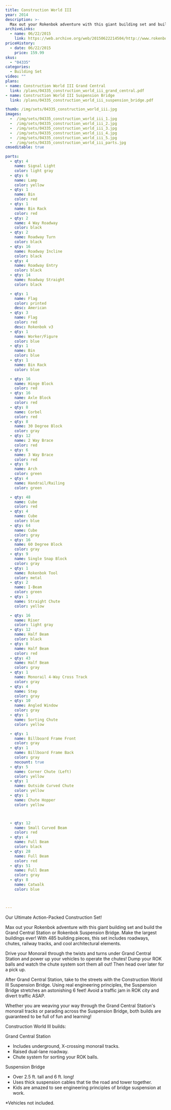 ```yaml
---
title: Construction World III
year: 2014
description: >-
  Max out your Rokenbok adventure with this giant building set and build the Grand Central Station or Rokenbok Suspension Bridge. Make the largest buildings ever! With 485 building pieces, this set includes roadways, chutes, railway tracks, and cool architectural elements.
archiveLinks:
  - name: 06/22/2015
    link: https://web.archive.org/web/20150622214504/http://www.rokenbok.com/shop/construction/construction-world-iii
priceHistory:
  - date: 06/22/2015
    price: 159.99
skus:
  - "04335"
categories:
  - Building Set
video: ""
plans:
- name: Construction World III Grand Central
  link: /plans/04335_construction_world_iii_grand_central.pdf
- name: Construction World III Suspension Bridge
  link: /plans/04335_construction_world_iii_suspension_bridge.pdf

thumb: /img/sets/04335_construction_world_iii.jpg
images:
  -  /img/sets/04335_construction_world_iii_1.jpg
  -  /img/sets/04335_construction_world_iii_2.jpg
  -  /img/sets/04335_construction_world_iii_3.jpg
  -  /img/sets/04335_construction_world_iii_4.jpg
  -  /img/sets/04335_construction_world_iii_5.jpg
  -  /img/sets/04335_construction_world_iii_parts.jpg
cmseditable: true

parts:
  - qty: 4
    name: Signal Light
    color: light gray
  - qty: 6
    name: Lamp
    color: yellow
  - qty: 1
    name: Bin
    color: red
  - qty: 1
    name: Bin Rack
    color: red
  - qty: 2
    name: 4 Way Roadway
    color: black
  - qty: 2
    name: Roadway Turn
    color: black
  - qty: 16
    name: Roadway Incline
    color: black
  - qty: 4
    name: Roadway Entry
    color: black
  - qty: 14
    name: Roadway Straight
    color: black

  - qty: 1
    name: Flag
    color: printed
    desc: American
  - qty: 3
    name: Flag
    color: red
    desc: Rokenbok v3
  - qty: 1
    name: Worker/Figure
    color: blue
  - qty: 1
    name: Bin
    color: blue
  - qty: 1
    name: Bin Rack
    color: blue

  - qty: 16
    name: Hinge Block
    color: red
  - qty: 16
    name: Axle Block
    color: red
  - qty: 8
    name: Corbel
    color: red
  - qty: 8
    name: 30 Degree Block
    color: gray
  - qty: 12
    name: 2 Way Brace
    color: red
  - qty: 6
    name: 3 Way Brace
    color: red
  - qty: 9
    name: Arch
    color: green
  - qty: 4
    name: Handrail/Railing
    color: green

  - qty: 48
    name: Cube
    color: red
  - qty: 4
    name: Cube
    color: blue
  - qty: 64
    name: Cube
    color: gray
  - qty: 16
    name: 60 Degree Block
    color: gray
  - qty: 9
    name: Single Snap Block
    color: gray
  - qty: 1
    name: Rokenbok Tool
    color: metal
  - qty: 2
    name: I-Beam
    color: green
  - qty: 1
    name: Straight Chute
    color: yellow

  - qty: 16
    name: Riser
    color: light gray
  - qty: 12
    name: Half Beam
    color: black
  - qty: 8
    name: Half Beam
    color: red
  - qty: 43
    name: Half Beam
    color: gray
  - qty: 1
    name: Monorail 4-Way Cross Track
    color: gray
  - qty: 4
    name: Step
    color: gray
  - qty: 10
    name: Angled Window
    color: gray
  - qty: 1
    name: Sorting Chute
    color: yellow

  - qty: 1
    name: Billboard Frame Front
    color: gray
  - qty: 1
    name: Billboard Frame Back
    color: gray
    nocount: true
  - qty: 5
    name: Corner Chute (Left)
    color: yellow
  - qty: 1
    name: Outside Curved Chute
    color: yellow
  - qty: 1
    name: Chute Hopper
    color: yellow



  - qty: 12
    name: Small Curved Beam
    color: red
  - qty: 4
    name: Full Beam
    color: black
  - qty: 28
    name: Full Beam
    color: red
  - qty: 51
    name: Full Beam
    color: gray
  - qty: 8
    name: Catwalk
    color: blue



---
```

Our Ultimate Action-Packed Construction Set!

Max out your Rokenbok adventure with this giant building set and build the Grand Central Station or Rokenbok Suspension Bridge. Make the largest buildings ever! With 485 building pieces, this set includes roadways, chutes, railway tracks, and cool architectural elements.

Drive your Monorail through the twists and turns under Grand Central Station and power up your vehicles to operate the chutes! Dump your ROK balls and watch the chute system sort them all out! Then head over later for a pick up.

After Grand Central Station, take to the streets with the Construction World III Suspension Bridge. Using real engineering principles, the Suspension Bridge stretches an astonishing 6 feet! Avoid a traffic jam in ROK city and divert traffic ASAP.

Whether you are weaving your way through the Grand Central Station's monorail tracks or parading across the Suspension Bridge, both builds are guaranteed to be full of fun and learning!

Construction World III builds:

Grand Central Station

  - Includes underground, X-crossing monorail tracks.
  - Raised dual-lane roadway.
  - Chute system for sorting your ROK balls.

Suspension Bridge

  - Over 2.5 ft. tall and 6 ft. long!
  - Uses thick suspension cables that tie the road and tower together.
  - Kids are amazed to see engineering principles of bridge suspension at work.

*Vehicles not included.
